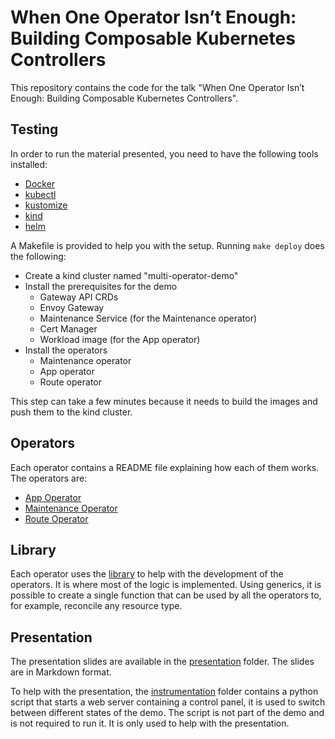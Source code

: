 # When One Operator Isn’t Enough: Building Composable Kubernetes Controllers

This repository contains the code for the talk "When One Operator Isn’t Enough: Building Composable Kubernetes Controllers".

## Testing

In order to run the material presented, you need to have the following tools installed:
- [Docker](https://www.docker.com/)
- [kubectl](https://kubernetes.io/docs/tasks/tools/)
- [kustomize](https://kustomize.io/)
- [kind](https://kind.sigs.k8s.io/)
- [helm](https://helm.sh/)

A Makefile is provided to help you with the setup. Running `make deploy` does the following:
- Create a kind cluster named "multi-operator-demo"
- Install the prerequisites for the demo
  - Gateway API CRDs
  - Envoy Gateway
  - Maintenance Service (for the Maintenance operator)
  - Cert Manager
  - Workload image (for the App operator)
- Install the operators
  - Maintenance operator
  - App operator
  - Route operator

This step can take a few minutes because it needs to build the images and push them to the kind cluster.

## Operators

Each operator contains a README file explaining how each of them works. The operators are:
- [App Operator](./app)
- [Maintenance Operator](./maintenance)
- [Route Operator](./route)

## Library

Each operator uses the [library](./library) to help with the development of the operators. It is where most of the logic is implemented. Using generics, it is possible to create a single function that can be used by all the operators to, for example, reconcile any resource type.

## Presentation

The presentation slides are available in the [presentation](./presentation) folder. The slides are in Markdown format.

To help with the presentation, the [instrumentation](./instrumentation) folder contains a python script that starts a web server containing a control panel, it is used to switch between different states of the demo. The script is not part of the demo and is not required to run it. It is only used to help with the presentation.
